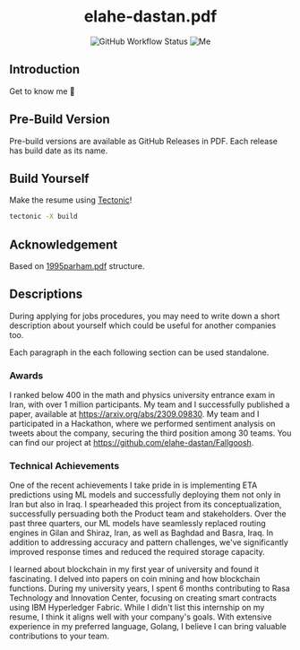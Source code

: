 <h1 align="center"> elahe-dastan.pdf </h1>

<p align="center">
  <img alt="GitHub Workflow Status" src="https://img.shields.io/github/actions/workflow/status/elahe-dastan/elahe-dastan.pdf/latex.yaml?logo=github&style=for-the-badge">
  <img alt="Me" src="https://img.shields.io/badge/me-elahe-orange?style=for-the-badge">
</p>

## Introduction

Get to know me :dancer:

## Pre-Build Version

Pre-build versions are available as GitHub Releases in PDF.
Each release has build date as its name.

## Build Yourself

Make the resume using [Tectonic](https://tectonic-typesetting.github.io/book/latest/index.html)!

```sh
tectonic -X build
```

## Acknowledgement

Based on [1995parham.pdf](https://github.com/1995parham/1995parham.pdf) structure.

## Descriptions

During applying for jobs procedures, you may need to write down a short description about yourself which
could be useful for another companies too.

Each paragraph in the each following section can be used standalone.

### Awards

I ranked below 400 in the math and physics university entrance exam in Iran, with over 1 million participants.
My team and I successfully published a paper, available at https://arxiv.org/abs/2309.09830.
My team and I participated in a Hackathon, where we performed sentiment analysis on tweets about the company,
securing the third position among 30 teams. You can find our project at https://github.com/elahe-dastan/Fallgoosh.

### Technical Achievements

One of the recent achievements I take pride in is implementing ETA predictions using ML models and successfully deploying them not only in Iran but also in Iraq.
I spearheaded this project from its conceptualization, successfully persuading both the Product team and stakeholders. Over the past three quarters,
our ML models have seamlessly replaced routing engines in Gilan and Shiraz, Iran, as well as Baghdad and Basra, Iraq.
In addition to addressing accuracy and pattern challenges, we've significantly improved response times and reduced the required storage capacity.

I learned about blockchain in my first year of university and found it fascinating. I delved into papers on coin mining and how blockchain functions.
During my university years, I spent 6 months contributing to Rasa Technology and Innovation Center, focusing on creating smart contracts using IBM Hyperledger Fabric.
While I didn't list this internship on my resume, I think it aligns well with your company's goals.
With extensive experience in my preferred language, Golang, I believe I can bring valuable contributions to your team.
